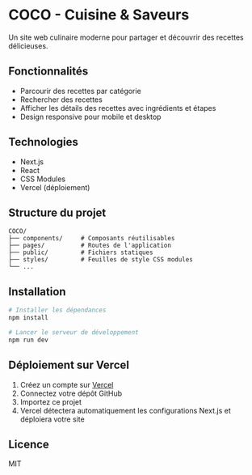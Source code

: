 # COCO - Cuisine & Saveurs

Un site web culinaire moderne pour partager et découvrir des recettes délicieuses.

## Fonctionnalités

- Parcourir des recettes par catégorie
- Rechercher des recettes
- Afficher les détails des recettes avec ingrédients et étapes
- Design responsive pour mobile et desktop

## Technologies

- Next.js
- React
- CSS Modules
- Vercel (déploiement)

## Structure du projet

```
COCO/
├── components/     # Composants réutilisables
├── pages/          # Routes de l'application
├── public/         # Fichiers statiques
├── styles/         # Feuilles de style CSS modules
└── ...
```

## Installation

```bash
# Installer les dépendances
npm install

# Lancer le serveur de développement
npm run dev
```

## Déploiement sur Vercel

1. Créez un compte sur [Vercel](https://vercel.com)
2. Connectez votre dépôt GitHub
3. Importez ce projet
4. Vercel détectera automatiquement les configurations Next.js et déploiera votre site

## Licence

MIT